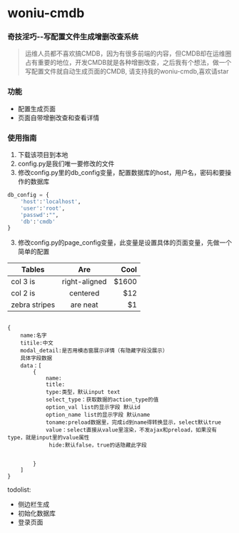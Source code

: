 # woniu-cmdb
### 奇技淫巧--写配置文件生成增删改查系统


> 运维人员都不喜欢搞CMDB，因为有很多前端的内容，但CMDB却在运维圈占有重要的地位，开发CMDB就是各种增删改查，之后我有个想法，做一个写配置文件就自动生成页面的CMDB, 请支持我的woniu-cmdb,喜欢请star


### 功能
* 配置生成页面
* 页面自带增删改查和查看详情

### 使用指南

1. 下载该项目到本地
2. config.py是我们唯一要修改的文件
2. 修改config.py里的db_config变量，配置数据库的host，用户名，密码和要操作的数据库

```python
db_config = {
    'host':'localhost',
    'user':'root',
    'passwd':"",
    'db':'cmdb'
}

```

3. 修改config.py的page_config变量，此变量是设置具体的页面变量，先做一个简单的配置







| Tables        | Are           | Cool  |
| ------------- |:-------------:| -----:|
| col 3 is      | right-aligned | $1600 |
| col 2 is      | centered      |   $12 |
| zebra stripes | are neat      |    $1 |

```

{
    name:名字
    titile:中文
    modal_detail:是否用模态窗展示详情（有隐藏字段没展示）
    具体字段数据
    data：[
        {
            name:
            title:
            type:类型，默认input text
            select_type：获取数据的action_type的值
            option_val list的显示字段 默认id
            option_name list的显示字段 默认name
            toname:preload数据里，完成id到name得转换显示，select默认true
            value：select直接从value里渲染，不发ajax和preload，如果没有type，就是input里的value属性
             hide:默认false，true的话隐藏此字段


        }
    ]
}
```

todolist:

* 侧边栏生成
* 初始化数据库
* 登录页面

